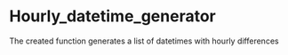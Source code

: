 # Hourly_datetime_generator
The created function generates a list of datetimes with hourly differences
